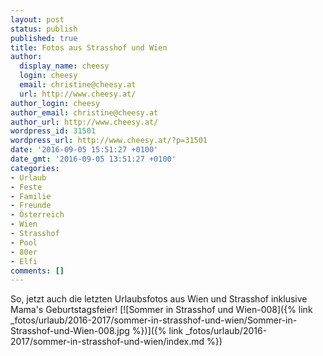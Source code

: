 ```yaml
---
layout: post
status: publish
published: true
title: Fotos aus Strasshof und Wien
author:
  display_name: cheesy
  login: cheesy
  email: christine@cheesy.at
  url: http://www.cheesy.at/
author_login: cheesy
author_email: christine@cheesy.at
author_url: http://www.cheesy.at/
wordpress_id: 31501
wordpress_url: http://www.cheesy.at/?p=31501
date: '2016-09-05 15:51:27 +0100'
date_gmt: '2016-09-05 13:51:27 +0100'
categories:
- Urlaub
- Feste
- Familie
- Freunde
- Österreich
- Wien
- Strasshof
- Pool
- 80er
- Elfi
comments: []
---
```

So, jetzt auch die letzten Urlaubsfotos aus Wien und Strasshof inklusive Mama's Geburtstagsfeier!
[![Sommer in Strasshof und Wien-008]({% link _fotos/urlaub/2016-2017/sommer-in-strasshof-und-wien/Sommer-in-Strasshof-und-Wien-008.jpg %})]({% link _fotos/urlaub/2016-2017/sommer-in-strasshof-und-wien/index.md %})
